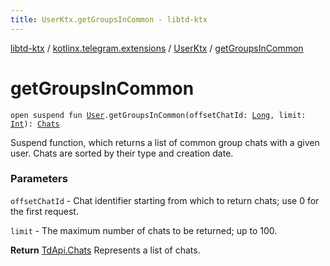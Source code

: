 ```yaml
---
title: UserKtx.getGroupsInCommon - libtd-ktx
---
```


[libtd-ktx](../../index.html) / [kotlinx.telegram.extensions](../index.html) / [UserKtx](index.html) / [getGroupsInCommon](./get-groups-in-common.html)

# getGroupsInCommon

`open suspend fun `[`User`](https://tdlibx.github.io/td/docs/org/drinkless/td/libcore/telegram/TdApi.User.html)`.getGroupsInCommon(offsetChatId: `[`Long`](https://kotlinlang.org/api/latest/jvm/stdlib/kotlin/-long/index.html)`, limit: `[`Int`](https://kotlinlang.org/api/latest/jvm/stdlib/kotlin/-int/index.html)`): `[`Chats`](https://tdlibx.github.io/td/docs/org/drinkless/td/libcore/telegram/TdApi.Chats.html)

Suspend function, which returns a list of common group chats with a given user. Chats are
sorted by their type and creation date.

### Parameters

`offsetChatId` - Chat identifier starting from which to return chats; use 0 for the first
request.

`limit` - The maximum number of chats to be returned; up to 100.

**Return**
[TdApi.Chats](https://tdlibx.github.io/td/docs/org/drinkless/td/libcore/telegram/TdApi.Chats.html) Represents a list of chats.

